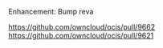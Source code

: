 Enhancement: Bump reva 

https://github.com/owncloud/ocis/pull/9662
https://github.com/owncloud/ocis/pull/9621
